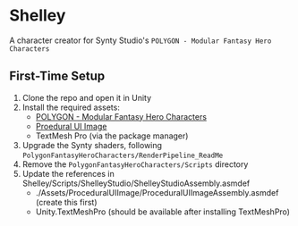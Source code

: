 # Shelley

A character creator for Synty Studio's `POLYGON - Modular Fantasy Hero Characters`

## First-Time Setup
1. Clone the repo and open it in Unity
1. Install the required assets:
    * [POLYGON - Modular Fantasy Hero Characters](https://assetstore.unity.com/packages/3d/characters/humanoids/polygon-modular-fantasy-hero-characters-143468)
    * [Proedural UI Image](https://assetstore.unity.com/packages/tools/gui/procedural-ui-image-52200)
    * TextMesh Pro (via the package manager)
1. Upgrade the Synty shaders, following `PolygonFantasyHeroCharacters/RenderPipeline_ReadMe`
1. Remove the `PolygonFantasyHeroCharacters/Scripts` directory
1. Update the references in Shelley/Scripts/ShelleyStudio/ShelleyStudioAssembly.asmdef
    * ./Assets/ProceduralUIImage/ProceduralUIImageAssembly.asmdef (create this first)
    * Unity.TextMeshPro (should be available after installing TextMeshPro)

